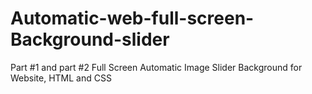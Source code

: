 # Automatic-web-full-screen-Background-slider
Part #1 and part #2 Full Screen Automatic Image Slider Background for Website, HTML and CSS
